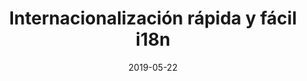 ---
title: "Internacionalización rápida y fácil i18n"
tags: [i18n, gatsby, github, netlify]
date: 2019-05-22
path: blog/sp/i18n
cover: ./preview.png
excerpt: Una forma divertida de publicar un blog en varios idiomas.
---
